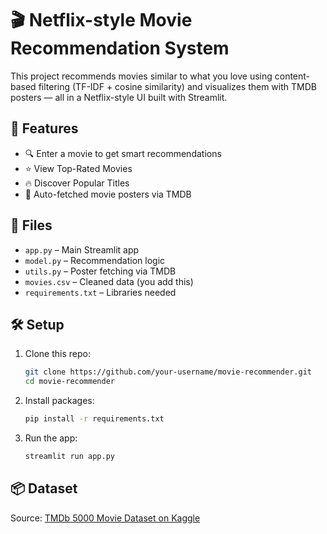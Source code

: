# 🎬 Netflix-style Movie Recommendation System

This project recommends movies similar to what you love using content-based filtering (TF-IDF + cosine similarity) and visualizes them with TMDB posters — all in a Netflix-style UI built with Streamlit.

## 🚀 Features
- 🔍 Enter a movie to get smart recommendations
- ⭐ View Top-Rated Movies
- 🔥 Discover Popular Titles
- 🎨 Auto-fetched movie posters via TMDB

## 📁 Files
- `app.py` – Main Streamlit app
- `model.py` – Recommendation logic
- `utils.py` – Poster fetching via TMDB
- `movies.csv` – Cleaned data (you add this)
- `requirements.txt` – Libraries needed

## 🛠 Setup
1. Clone this repo:
   ```bash
   git clone https://github.com/your-username/movie-recommender.git
   cd movie-recommender
   ```

2. Install packages:
   ```bash
   pip install -r requirements.txt
   ```

3. Run the app:
   ```bash
   streamlit run app.py
   ```

## 📦 Dataset
Source: [TMDb 5000 Movie Dataset on Kaggle](https://www.kaggle.com/datasets/tmdb/tmdb-movie-metadata)
